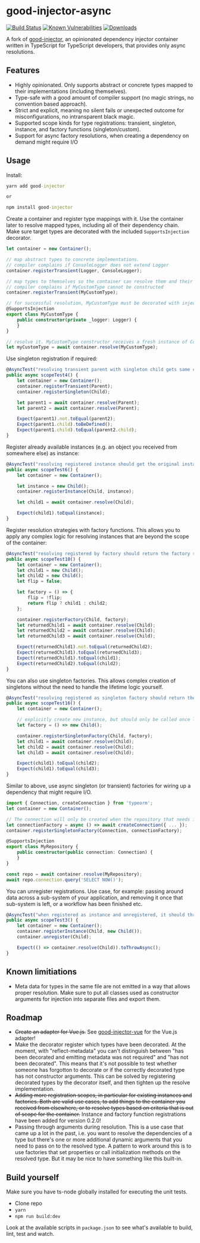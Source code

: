 # good-injector-async

[![Build Status](https://travis-ci.org/nebez/good-injector-async.svg?branch=master)](https://travis-ci.org/nebez/good-injector-async) [![Known Vulnerabilities](https://snyk.io/test/github/nebez/good-injector-async/badge.svg)](https://snyk.io/test/github/nebez/good-injector-async) [![Downloads](https://img.shields.io/npm/dt/good-injector-async.svg)](https://www.npmjs.com/package/good-injector-async)


A fork of [good-injector](https://github.com/MisterGoodcat/good-injector), an opinionated dependency injector container written in TypeScript for TypeScript developers, that provides only async resolutions.

## Features

* Highly opinionated. Only supports abstract or concrete types mapped to their implementations (including themselves).
* Type-safe with a good amount of compiler support (no magic strings, no convention based approach).
* Strict and explicit, meaning no silent fails or unexpected outcome for misconfigurations, no intransparent black magic.
* Supported scope kinds for type registrations: transient, singleton, instance, and factory functions (singleton/custom).
* Support for async factory resolutions, when creating a dependency on demand might require I/O

## Usage

Install:

```cmd
yarn add good-injector

or

npm install good-injector
```

Create a container and register type mappings with it. Use the container later to resolve mapped types, including all of their dependency chain. Make sure target types are decorated with the included `SupportsInjection` decorator.

```ts
let container = new Container();

// map abstract types to concrete implementations.
// compiler complains if ConsoleLogger does not extend Logger
container.registerTransient(Logger, ConsoleLogger);

// map types to themselves so the container can resolve them and their dependencies
// compiler complains if MyCustomType cannot be constructed
container.registerTransient(MyCustomType);

// for successful resolution, MyCustomType must be decorated with injection support
@SupportsInjection
export class MyCustomType {
    public constructor(private _logger: Logger) {
    }
}

// resolve it. MyCustomType constructor receives a fresh instance of ConsoleLogger
let myCustomType = await container.resolve(MyCustomType);
```

Use singleton registration if required:

```ts
@AsyncTest("resolving transient parent with singleton child gets same child instance every time")
public async scopeTest4() {
    let container = new Container();
    container.registerTransient(Parent);
    container.registerSingleton(Child);

    let parent1 = await container.resolve(Parent);
    let parent2 = await container.resolve(Parent);

    Expect(parent1).not.toEqual(parent2);
    Expect(parent1.child).toBeDefined();
    Expect(parent1.child).toEqual(parent2.child);
}
```

Register already available instances (e.g. an object you received from somewhere else) as instance:

```ts
@AsyncTest("resolving registered instance should get the original instance")
public async scopeTest6() {
    let container = new Container();

    let instance = new Child();
    container.registerInstance(Child, instance);

    let child1 = await container.resolve(Child);

    Expect(child1).toEqual(instance);
}
```

Register resolution strategies with factory functions. This allows you to apply any complex logic for resolving instances that are beyond the scope of the container:

```ts
@AsyncTest("resolving registered by factory should return the factory result")
public async scopeTest10() {
    let container = new Container();
    let child1 = new Child();
    let child2 = new Child();
    let flip = false;

    let factory = () => {
        flip = !flip;
        return flip ? child1 : child2;
    };

    container.registerFactory(Child, factory);
    let returnedChild1 = await container.resolve(Child);
    let returnedChild2 = await container.resolve(Child);
    let returnedChild3 = await container.resolve(Child);

    Expect(returnedChild1).not.toEqual(returnedChild2);
    Expect(returnedChild1).toEqual(returnedChild3);
    Expect(returnedChild1).toEqual(child1);
    Expect(returnedChild2).toEqual(child2);
}
```

You can also use singleton factories. This allows complex creation of singletons without the need to handle the lifetime logic yourself.

```ts
@AsyncTest("resolving registered as singleton factory should return the same result every time")
public async scopeTest16() {
    let container = new Container();

    // explicitly create new instance, but should only be called once later
    let factory = () => new Child();

    container.registerSingletonFactory(Child, factory);
    let child1 = await container.resolve(Child);
    let child2 = await container.resolve(Child);
    let child3 = await container.resolve(Child);

    Expect(child1).toEqual(child2);
    Expect(child1).toEqual(child3);
}
```

Similar to above, use async singleton (or transient) factories for wiring up a dependency that might require I/O.

```ts
import { Connection, createConnection } from 'typeorm';
let container = new Container();

// The connection will only be created when the repository that needs it is resolved!
let connectionFactory = async () => await createConnection({ ... });
container.registerSingletonFactory(Connection, connectionFactory);

@SupportsInjection
export class MyRepository {
    public constructor(public connection: Connection) {
    }
}

const repo = await container.resolve(MyRepository);
await repo.connection.query('SELECT NOW()');
```

You can unregister registrations. Use case, for example: passing around data across a sub-system of your application, and removing it once that sub-system is left, or a workflow has been finished etc.

```ts
@AsyncTest("when registered as instance and unregistered, it should throw on resolve")
public async scopeTest3() {
    let container = new Container();
    container.registerInstance(Child, new Child());
    container.unregister(Child);

    Expect(() => container.resolve(Child)).toThrowAsync();
}
```

## Known limitiations

* Meta data for types in the same file are not emitted in a way that allows proper resolution. Make sure to put all classes used as constructor arguments for injection into separate files and export them.

## Roadmap

* ~~Create an adapter for Vue.js.~~ See [good-injector-vue](https://github.com/MisterGoodcat/good-injector-vue) for the Vue.js adapter!
* Make the decorator register which types have been decorated. At the moment, with "reflect-metadata" you can't distinguish between "has been decorated and emitting metadata was not required" and "has not been decorated". This means that it's not possible to test whether someone has forgotton to decorate or if the correctly decorated type has not constructor arguments. This can be solved by registering decorated types by the decorator itself, and then tighten up the resolve implementation.
* ~~Adding more registration scopes, in particular for existing instances and factories. Both are valid use cases, to add things to the container you received from elsewhere, or to resolve types based on criteria that is out of scope for the container.~~ Instance and factory function registrations have been added for version 0.2.0!
* Passing through arguments during resolution. This is a use case that came up a lot in the past, i.e. you want to resolve the dependencies of a type but there's one or more additional dynamic arguments that you need to pass on to the resolved type. A pattern to work around this is to use factories that set properties or call initialization methods on the resolved type. But it may be nice to have something like this built-in.

## Build yourself

Make sure you have ts-node globally installed for executing the unit tests.

* Clone repo
* `yarn`
* `npm run build:dev`

Look at the available scripts in `package.json` to see what's available to build, lint, test and watch.
